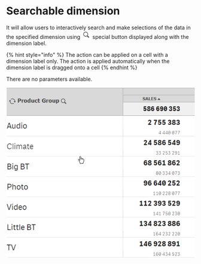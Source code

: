 # Searchable dimension

It will allow users to interactively search and make selections of the data in the specified dimension using  ![](../.gitbook/assets/image%20%28151%29.png) special button displayed along with the dimension label.

{% hint style="info" %}
The action can be applied on a cell with a dimension label only. The action is applied automatically when the dimension label is dragged onto a cell
{% endhint %}

There are no parameters available.

![](../.gitbook/assets/2019-04-03_11-24-11.gif)

